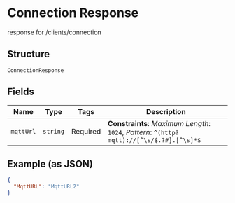 
# Connection Response

response for /clients/connection

## Structure

`ConnectionResponse`

## Fields

| Name | Type | Tags | Description |
|  --- | --- | --- | --- |
| `mqttUrl` | `string` | Required | **Constraints**: *Maximum Length*: `1024`, *Pattern*: `^(http?mqtt)://[^\s/$.?#].[^\s]*$` |

## Example (as JSON)

```json
{
  "MqttURL": "MqttURL2"
}
```

